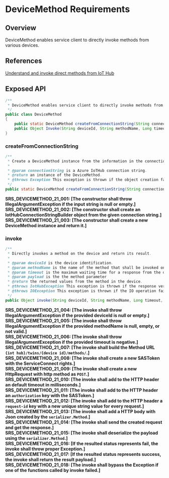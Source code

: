 # DeviceMethod Requirements

## Overview

DeviceMethod enables service client to directly invoke methods from various devices.

## References

[Understand and invoke direct methods from IoT Hub](https://docs.microsoft.com/en-us/azure/iot-hub/iot-hub-devguide-direct-methods)

## Exposed API


```java
/**
 * DeviceMethod enables service client to directly invoke methods from various devices.
 */
public class DeviceMethod 
{
    public static DeviceMethod createFromConnectionString(String connectionString) throws Exception;
    public Object Invoke(String deviceId, String methodName, Long timeout, Object payload) throws IotHubException, IOException;
}
```

### createFromConnectionString
```java
/**
 * Create a DeviceMethod instance from the information in the connection string.
 *      
 * @param connectionString is a Azure IoTHub connection string.
 * @return an instance of the DeviceMethod.
 * @throws Exception This exception is thrown if the object creation failed
 */
public static DeviceMethod createFromConnectionString(String connectionString) throws Exception;
```
**SRS_DEVICEMETHOD_21_001: [**The constructor shall throw IllegalArgumentException if the input string is null or empty.**]**  
**SRS_DEVICEMETHOD_21_002: [**The constructor shall create an IotHubConnectionStringBuilder object from the given connection string.**]**  
**SRS_DEVICEMETHOD_21_003: [**The constructor shall create a new DeviceMethod instance and return it.**]**  

### invoke
```java
/**
 * Directly invokes a method on the device and return its result.
 * 
 * @param deviceId is the device identification.
 * @param methodName is the name of the method that shall be invoked on the device.
 * @param timeout is the maximum waiting time for a response from the device.
 * @param payload is the the method parameter
 * @return the returned values from the method in the device.
 * @throws IotHubException This exception is thrown if the response verification failed
 * @throws IOException This exception is thrown if the IO operation failed
 */
public Object invoke(String deviceId, String methodName, Long timeout, Object payload) throws IotHubException, IOException;
```
**SRS_DEVICEMETHOD_21_004: [**The invoke shall throw IllegalArgumentException if the provided deviceId is null or empty.**]**  
**SRS_DEVICEMETHOD_21_005: [**The invoke shall throw IllegalArgumentException if the provided methodName is null, empty, or not valid.**]**  
**SRS_DEVICEMETHOD_21_006: [**The invoke shall throw IllegalArgumentException if the provided timeout is negative.**]**  
**SRS_DEVICEMETHOD_21_007: [**The invoke shall build the Method URL `{iot hub}/twins/{device id}/methods/`.**]**  
**SRS_DEVICEMETHOD_21_008: [**The invoke shall create a new SASToken with the ServiceConnect rights.**]**  
**SRS_DEVICEMETHOD_21_009: [**The invoke shall create a new HttpRequest with http method as `POST`.**]**  
**SRS_DEVICEMETHOD_21_010: [**The invoke shall add to the HTTP header an default timeout in milliseconds.**]**  
**SRS_DEVICEMETHOD_21_011: [**The invoke shall add to the HTTP header an `authorization` key with the SASToken.**]**    
**SRS_DEVICEMETHOD_21_012: [**The invoke shall add to the HTTP header a `request-id` key with a new unique string value for every request.**]**  
**SRS_DEVICEMETHOD_21_013: [**The invoke shall add a HTTP body with Json created by the `serializer.Method`.**]**  
**SRS_DEVICEMETHOD_21_014: [**The invoke shall send the created request and get the response.**]**  
**SRS_DEVICEMETHOD_21_015: [**The invoke shall deserialize the payload using the `serializer.Method`.**]**  
**SRS_DEVICEMETHOD_21_016: [**If the resulted status represents fail, the invoke shall throw proper Exception.**]**  
**SRS_DEVICEMETHOD_21_017: [**If the resulted status represents success, the invoke shall return the result payload.**]**  
**SRS_DEVICEMETHOD_21_018: [**The invoke shall bypass the Exception if one of the functions called by invoke failed.**]**  
